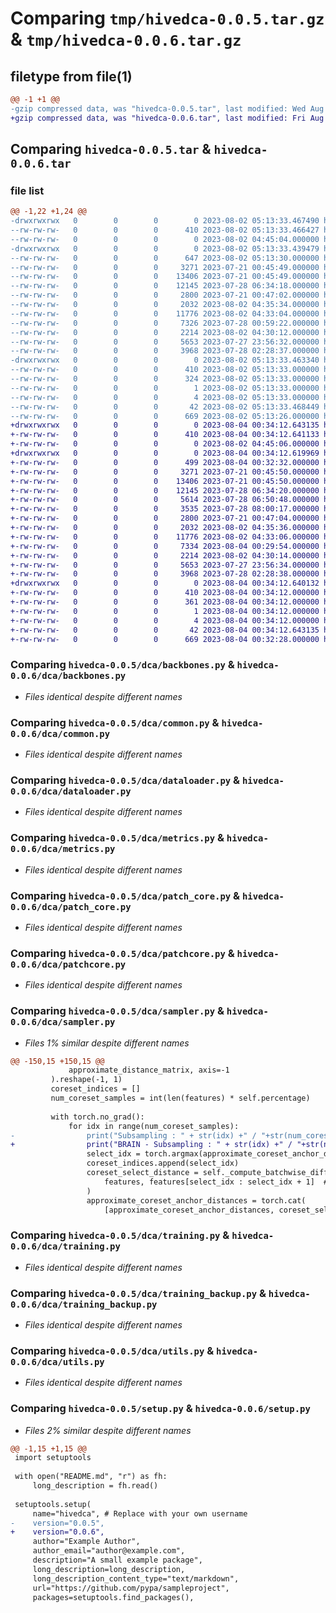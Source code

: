 # Comparing `tmp/hivedca-0.0.5.tar.gz` & `tmp/hivedca-0.0.6.tar.gz`

## filetype from file(1)

```diff
@@ -1 +1 @@
-gzip compressed data, was "hivedca-0.0.5.tar", last modified: Wed Aug  2 05:13:33 2023, max compression
+gzip compressed data, was "hivedca-0.0.6.tar", last modified: Fri Aug  4 00:34:12 2023, max compression
```

## Comparing `hivedca-0.0.5.tar` & `hivedca-0.0.6.tar`

### file list

```diff
@@ -1,22 +1,24 @@
-drwxrwxrwx   0        0        0        0 2023-08-02 05:13:33.467490 hivedca-0.0.5/
--rw-rw-rw-   0        0        0      410 2023-08-02 05:13:33.466427 hivedca-0.0.5/PKG-INFO
--rw-rw-rw-   0        0        0        0 2023-08-02 04:45:04.000000 hivedca-0.0.5/README.md
-drwxrwxrwx   0        0        0        0 2023-08-02 05:13:33.439479 hivedca-0.0.5/dca/
--rw-rw-rw-   0        0        0      647 2023-08-02 05:13:30.000000 hivedca-0.0.5/dca/__init__.py
--rw-rw-rw-   0        0        0     3271 2023-07-21 00:45:49.000000 hivedca-0.0.5/dca/backbones.py
--rw-rw-rw-   0        0        0    13406 2023-07-21 00:45:49.000000 hivedca-0.0.5/dca/common.py
--rw-rw-rw-   0        0        0    12145 2023-07-28 06:34:18.000000 hivedca-0.0.5/dca/dataloader.py
--rw-rw-rw-   0        0        0     2800 2023-07-21 00:47:02.000000 hivedca-0.0.5/dca/metrics.py
--rw-rw-rw-   0        0        0     2032 2023-08-02 04:35:34.000000 hivedca-0.0.5/dca/patch_core.py
--rw-rw-rw-   0        0        0    11776 2023-08-02 04:33:04.000000 hivedca-0.0.5/dca/patchcore.py
--rw-rw-rw-   0        0        0     7326 2023-07-28 00:59:22.000000 hivedca-0.0.5/dca/sampler.py
--rw-rw-rw-   0        0        0     2214 2023-08-02 04:30:12.000000 hivedca-0.0.5/dca/training.py
--rw-rw-rw-   0        0        0     5653 2023-07-27 23:56:32.000000 hivedca-0.0.5/dca/training_backup.py
--rw-rw-rw-   0        0        0     3968 2023-07-28 02:28:37.000000 hivedca-0.0.5/dca/utils.py
-drwxrwxrwx   0        0        0        0 2023-08-02 05:13:33.463340 hivedca-0.0.5/hivedca.egg-info/
--rw-rw-rw-   0        0        0      410 2023-08-02 05:13:33.000000 hivedca-0.0.5/hivedca.egg-info/PKG-INFO
--rw-rw-rw-   0        0        0      324 2023-08-02 05:13:33.000000 hivedca-0.0.5/hivedca.egg-info/SOURCES.txt
--rw-rw-rw-   0        0        0        1 2023-08-02 05:13:33.000000 hivedca-0.0.5/hivedca.egg-info/dependency_links.txt
--rw-rw-rw-   0        0        0        4 2023-08-02 05:13:33.000000 hivedca-0.0.5/hivedca.egg-info/top_level.txt
--rw-rw-rw-   0        0        0       42 2023-08-02 05:13:33.468449 hivedca-0.0.5/setup.cfg
--rw-rw-rw-   0        0        0      669 2023-08-02 05:13:26.000000 hivedca-0.0.5/setup.py
+drwxrwxrwx   0        0        0        0 2023-08-04 00:34:12.643135 hivedca-0.0.6/
+-rw-rw-rw-   0        0        0      410 2023-08-04 00:34:12.641133 hivedca-0.0.6/PKG-INFO
+-rw-rw-rw-   0        0        0        0 2023-08-02 04:45:06.000000 hivedca-0.0.6/README.md
+drwxrwxrwx   0        0        0        0 2023-08-04 00:34:12.619969 hivedca-0.0.6/dca/
+-rw-rw-rw-   0        0        0      499 2023-08-04 00:32:32.000000 hivedca-0.0.6/dca/__init__.py
+-rw-rw-rw-   0        0        0     3271 2023-07-21 00:45:50.000000 hivedca-0.0.6/dca/backbones.py
+-rw-rw-rw-   0        0        0    13406 2023-07-21 00:45:50.000000 hivedca-0.0.6/dca/common.py
+-rw-rw-rw-   0        0        0    12145 2023-07-28 06:34:20.000000 hivedca-0.0.6/dca/dataloader.py
+-rw-rw-rw-   0        0        0     5614 2023-07-28 06:50:48.000000 hivedca-0.0.6/dca/evaluating.py
+-rw-rw-rw-   0        0        0     3535 2023-07-28 08:00:17.000000 hivedca-0.0.6/dca/inferencing.py
+-rw-rw-rw-   0        0        0     2800 2023-07-21 00:47:04.000000 hivedca-0.0.6/dca/metrics.py
+-rw-rw-rw-   0        0        0     2032 2023-08-02 04:35:36.000000 hivedca-0.0.6/dca/patch_core.py
+-rw-rw-rw-   0        0        0    11776 2023-08-02 04:33:06.000000 hivedca-0.0.6/dca/patchcore.py
+-rw-rw-rw-   0        0        0     7334 2023-08-04 00:29:54.000000 hivedca-0.0.6/dca/sampler.py
+-rw-rw-rw-   0        0        0     2214 2023-08-02 04:30:14.000000 hivedca-0.0.6/dca/training.py
+-rw-rw-rw-   0        0        0     5653 2023-07-27 23:56:34.000000 hivedca-0.0.6/dca/training_backup.py
+-rw-rw-rw-   0        0        0     3968 2023-07-28 02:28:38.000000 hivedca-0.0.6/dca/utils.py
+drwxrwxrwx   0        0        0        0 2023-08-04 00:34:12.640132 hivedca-0.0.6/hivedca.egg-info/
+-rw-rw-rw-   0        0        0      410 2023-08-04 00:34:12.000000 hivedca-0.0.6/hivedca.egg-info/PKG-INFO
+-rw-rw-rw-   0        0        0      361 2023-08-04 00:34:12.000000 hivedca-0.0.6/hivedca.egg-info/SOURCES.txt
+-rw-rw-rw-   0        0        0        1 2023-08-04 00:34:12.000000 hivedca-0.0.6/hivedca.egg-info/dependency_links.txt
+-rw-rw-rw-   0        0        0        4 2023-08-04 00:34:12.000000 hivedca-0.0.6/hivedca.egg-info/top_level.txt
+-rw-rw-rw-   0        0        0       42 2023-08-04 00:34:12.643135 hivedca-0.0.6/setup.cfg
+-rw-rw-rw-   0        0        0      669 2023-08-04 00:32:28.000000 hivedca-0.0.6/setup.py
```

### Comparing `hivedca-0.0.5/dca/backbones.py` & `hivedca-0.0.6/dca/backbones.py`

 * *Files identical despite different names*

### Comparing `hivedca-0.0.5/dca/common.py` & `hivedca-0.0.6/dca/common.py`

 * *Files identical despite different names*

### Comparing `hivedca-0.0.5/dca/dataloader.py` & `hivedca-0.0.6/dca/dataloader.py`

 * *Files identical despite different names*

### Comparing `hivedca-0.0.5/dca/metrics.py` & `hivedca-0.0.6/dca/metrics.py`

 * *Files identical despite different names*

### Comparing `hivedca-0.0.5/dca/patch_core.py` & `hivedca-0.0.6/dca/patch_core.py`

 * *Files identical despite different names*

### Comparing `hivedca-0.0.5/dca/patchcore.py` & `hivedca-0.0.6/dca/patchcore.py`

 * *Files identical despite different names*

### Comparing `hivedca-0.0.5/dca/sampler.py` & `hivedca-0.0.6/dca/sampler.py`

 * *Files 1% similar despite different names*

```diff
@@ -150,15 +150,15 @@
             approximate_distance_matrix, axis=-1
         ).reshape(-1, 1)
         coreset_indices = []
         num_coreset_samples = int(len(features) * self.percentage)
 
         with torch.no_grad():
             for idx in range(num_coreset_samples):
-                print("Subsampling : " + str(idx) +" / "+str(num_coreset_samples))
+                print("BRAIN - Subsampling : " + str(idx) +" / "+str(num_coreset_samples))
                 select_idx = torch.argmax(approximate_coreset_anchor_distances).item()
                 coreset_indices.append(select_idx)
                 coreset_select_distance = self._compute_batchwise_differences(
                     features, features[select_idx : select_idx + 1]  # noqa: E203
                 )
                 approximate_coreset_anchor_distances = torch.cat(
                     [approximate_coreset_anchor_distances, coreset_select_distance],
```

### Comparing `hivedca-0.0.5/dca/training.py` & `hivedca-0.0.6/dca/training.py`

 * *Files identical despite different names*

### Comparing `hivedca-0.0.5/dca/training_backup.py` & `hivedca-0.0.6/dca/training_backup.py`

 * *Files identical despite different names*

### Comparing `hivedca-0.0.5/dca/utils.py` & `hivedca-0.0.6/dca/utils.py`

 * *Files identical despite different names*

### Comparing `hivedca-0.0.5/setup.py` & `hivedca-0.0.6/setup.py`

 * *Files 2% similar despite different names*

```diff
@@ -1,15 +1,15 @@
 import setuptools
 
 with open("README.md", "r") as fh:
     long_description = fh.read()
 
 setuptools.setup(
     name="hivedca", # Replace with your own username
-    version="0.0.5",
+    version="0.0.6",
     author="Example Author",
     author_email="author@example.com",
     description="A small example package",
     long_description=long_description,
     long_description_content_type="text/markdown",
     url="https://github.com/pypa/sampleproject",
     packages=setuptools.find_packages(),
```

